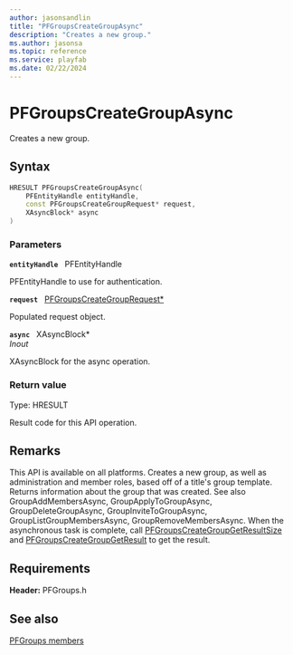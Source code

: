 ```yaml
---
author: jasonsandlin
title: "PFGroupsCreateGroupAsync"
description: "Creates a new group."
ms.author: jasonsa
ms.topic: reference
ms.service: playfab
ms.date: 02/22/2024
---
```


# PFGroupsCreateGroupAsync  

Creates a new group.  

## Syntax  
  
```cpp
HRESULT PFGroupsCreateGroupAsync(  
    PFEntityHandle entityHandle,  
    const PFGroupsCreateGroupRequest* request,  
    XAsyncBlock* async  
)  
```  
  
### Parameters  
  
**`entityHandle`** &nbsp; PFEntityHandle  
  
PFEntityHandle to use for authentication.  
  
**`request`** &nbsp; [PFGroupsCreateGroupRequest*](../../pfgroupstypes/structs/pfgroupscreategrouprequest.md)  
  
Populated request object.  
  
**`async`** &nbsp; XAsyncBlock*  
*_Inout_*  
  
XAsyncBlock for the async operation.  
  
  
### Return value
Type: HRESULT
  
Result code for this API operation.
  
## Remarks  
  
This API is available on all platforms. Creates a new group, as well as administration and member roles, based off of a title's group template. Returns information about the group that was created. See also GroupAddMembersAsync, GroupApplyToGroupAsync, GroupDeleteGroupAsync, GroupInviteToGroupAsync, GroupListGroupMembersAsync, GroupRemoveMembersAsync. When the asynchronous task is complete, call [PFGroupsCreateGroupGetResultSize](pfgroupscreategroupgetresultsize.md) and [PFGroupsCreateGroupGetResult](pfgroupscreategroupgetresult.md) to get the result.
  
## Requirements  
  
**Header:** PFGroups.h
  
## See also  
[PFGroups members](../pfgroups_members.md)  

  
  
